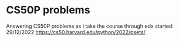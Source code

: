 # CS50P problems
 Answering CS50P problems as i take the course through edx
 started: 29/12/2022
 https://cs50.harvard.edu/python/2022/psets/
